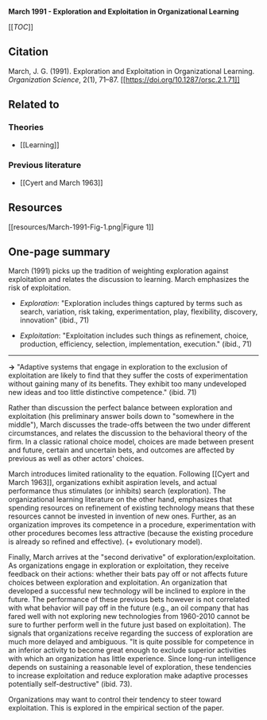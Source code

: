 **March 1991 - Exploration and Exploitation in Organizational Learning**

[[_TOC_]]

## Citation
March, J. G. (1991). Exploration and Exploitation in Organizational Learning. *Organization Science*, 2(1), 71–87. [[https://doi.org/10.1287/orsc.2.1.71]]

## Related to

### Theories
* [[Learning]]

### Previous literature
* [[Cyert and March 1963]]

## Resources
[[resources/March-1991-Fig-1.png|Figure 1]]

## One-page summary
March (1991) picks up the tradition of weighting exploration against exploitation and relates the discussion to learning. March emphasizes the risk of exploitation.

* *Exploration*: "Exploration includes things captured by terms such as search, variation, risk taking, experimentation, play, flexibility, discovery, innovation" (ibid., 71)

* *Exploitation*: "Exploitation includes such things as refinement, choice, production, efficiency, selection, implementation, execution." (ibid., 71)

-----

**->** "Adaptive systems that engage in exploration to the exclusion of exploitation are likely to find that they suffer the costs of experimentation without gaining many of its benefits. They exhibit too many undeveloped new ideas and too little distinctive competence." (ibid. 71)

Rather than discussion the perfect balance between exploration and exploitation (his preliminary answer boils down to "somewhere in the middle"), March discusses the trade-offs between the two under different circumstances, and relates the discussion to the behavioral theory of the firm. In a classic rational choice model, choices are made between present and future, certain and uncertain bets, and outcomes are affected by previous as well as other actors' choices.

March introduces limited rationality to the equation. Following [[Cyert and March 1963]], organizations exhibit aspiration levels, and actual performance thus stimulates (or inhibits) search (exploration). The organizational learning literature on the other hand, emphasizes that spending resources on refinement of existing technology means that these resources cannot be invested in invention of new ones. Further, as an organization improves its competence in a procedure, experimentation with other procedures becomes less attractive (because the existing procedure is already so refined and effective). (+ evolutionary model).

Finally, March arrives at the "second derivative" of exploration/exploitation. As organizations engage in exploration or exploitation, they receive feedback on their actions: whether their bats pay off or not affects future choices between exploration and exploitation. An organization that developed a successful new technology will be inclined to explore in the future. The performance of these previous bets however is not correlated with what behavior will pay off in the future (e.g., an oil company that has fared well with not exploring new technologies from 1960-2010 cannot be sure to further perform well in the future just based on exploitation). The signals that organizations receive regarding the success of exploration are much more delayed and ambiguous. "It is quite possible for competence in an inferior activity to become great enough to exclude superior activities with which an organization has little experience. Since long-run intelligence depends on sustaining a reasonable level of exploration, these tendencies to increase exploitation and reduce exploration make adaptive processes potentially self-destructive" (ibid. 73).

Organizations may want to control their tendency to steer toward exploitation. This is explored in the empirical section of the paper. 